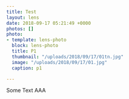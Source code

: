 ```yaml
---
title: Test
layout: lens
date: 2018-09-17 05:21:49 +0000
photos: []
photo:
- template: lens-photo
  block: lens-photo
  title: P1
  thumbnail: "/uploads/2018/09/17/01tn.jpg"
  image: "/uploads/2018/09/17/01.jpg"
  caption: p1

---
```

Some Text AAA